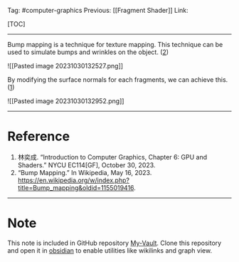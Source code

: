 Tag: #computer-graphics 
Previous: [[Fragment Shader]]
Link: 

[TOC]

---

Bump mapping is a technique for texture mapping. This technique can be used to simulate bumps and wrinkles on the object. (<u>2</u>)

![[Pasted image 20231030132527.png]]

By modifying the surface normals for each fragments, we can achieve this. (<u>1</u>)

![[Pasted image 20231030132952.png]]

---

# Reference

1. 林奕成. “Introduction to Computer Graphics, Chapter 6: GPU and Shaders.” NYCU EC114[GF], October 30, 2023.
2. “Bump Mapping.” In Wikipedia, May 16, 2023. https://en.wikipedia.org/w/index.php?title=Bump_mapping&oldid=1155019416.

---

# Note

This note is included in GitHub repository [My-Vault](https://github.com/LittleD3092/My-Vault.git). Clone this repository and open it in [obsidian](https://obsidian.md/) to enable utilities like wikilinks and graph view.